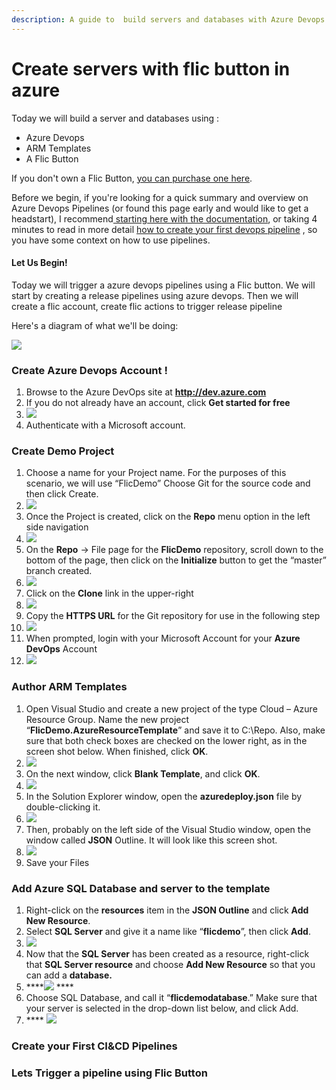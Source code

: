 ```yaml
---
description: A guide to  build servers and databases with Azure Devops & flic button.
---
```


# Create servers with flic button in azure

Today we will build a server and databases using :

* Azure Devops
* ARM Templates
* A Flic Button

If you don't own a Flic Button, [you can purchase one here](https://flic.io/shop/flic-1pack).

Before we begin, if you're looking for a quick summary and overview on Azure Devops Pipelines \(or found this page early and would like to get a headstart\), I recommend[ starting here with the documentation](https://azure.microsoft.com/en-us/services/devops/), or taking 4 minutes to read in more detail [how to create your first devops pipeline](https://docs.microsoft.com/en-us/azure/devops/pipelines/create-first-pipeline?view=azure-devops&tabs=tfs-2018-2) , so you have some context on how to use pipelines.

#### Let Us Begin!

Today we will trigger a azure devops pipelines using a Flic button. We will start by creating a release pipelines using azure devops. Then we will create a flic account, create flic actions to trigger release pipeline

Here's a diagram of what we'll be doing:

![](../.gitbook/assets/image.png)

### Create Azure Devops Account !

1. Browse to the Azure DevOps site at **http://dev.azure.com**
2. If you do not already have an account, click **Get started for free**
3. ![](../.gitbook/assets/image%20%2845%29.png) 
4. Authenticate with a Microsoft account.

### Create Demo Project 

1. Choose a name for your Project name. For the purposes of this scenario, we will use “FlicDemo” Choose Git for the source code and then click Create.
2. ![](../.gitbook/assets/image%20%2828%29.png) 
3. Once the Project is created, click on the **Repo** menu option in the left side navigation
4. ![](../.gitbook/assets/image%20%2824%29.png) 
5. On the **Repo** -&gt; File page for the **FlicDemo** repository, scroll down to the bottom of the page, then click on the **Initialize** button to get the “master” branch created.
6. ![](../.gitbook/assets/image%20%2836%29.png) 
7. Click on the **Clone** link in the upper-right
8. ![](../.gitbook/assets/image%20%2814%29.png) 
9. Copy the **HTTPS URL** for the Git repository for use in the following step
10. ![](../.gitbook/assets/capture.PNG) 
11. When prompted, login with your Microsoft Account for your **Azure DevOps** Account
12. ![](../.gitbook/assets/image%20%283%29.png) 

### Author ARM Templates 

1. Open Visual Studio and create a new project of the type Cloud – Azure Resource Group. Name the new project “**FlicDemo.AzureResourceTemplate**” and save it to C:\Repo. Also, make sure that both check boxes are checked on the lower right, as in the screen shot below. When finished, click **OK**.
2. ![](../.gitbook/assets/image%20%2821%29.png) 
3. On the next window, click **Blank Template**, and click **OK**.
4. ![](../.gitbook/assets/image%20%289%29.png) 
5. In the Solution Explorer window, open the **azuredeploy.json** file by double-clicking it.
6. ![](../.gitbook/assets/image%20%2830%29.png) 
7. Then, probably on the left side of the Visual Studio window, open the window called **JSON** Outline. It will look like this screen shot.
8. ![](../.gitbook/assets/image%20%2843%29.png) 
9. Save your Files

### Add Azure SQL Database and server to the template

1. Right-click on the **resources** item in the **JSON Outline** and click **Add New Resource**.
2. Select **SQL Server** and give it a name like “**flicdemo**”, then click **Add**.
3. ![](../.gitbook/assets/image%20%2832%29.png) 
4. Now that the **SQL Server** has been created as a resource, right-click that **SQL Server resource** and choose **Add New Resource** so that you can add a **database.**
5. \*\*\*\*![](../.gitbook/assets/image%20%2832%29.png) ****
6. Choose SQL Database, and call it “**flicdemodatabase**.” Make sure that your server is selected in the drop-down list below, and click Add.
7.  **** ![](../.gitbook/assets/image%20%2825%29.png) 

### Create your First CI&CD Pipelines 

### Lets Trigger a pipeline using Flic Button 











